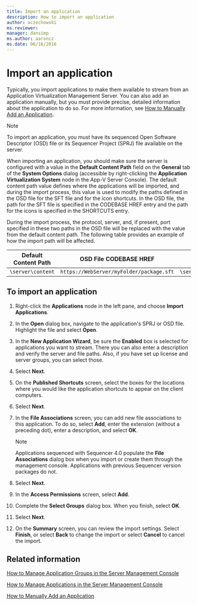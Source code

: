 ```yaml
---
title: Import an application
description: How to import an application
author: aczechowski
ms.reviewer: 
manager: dansimp
ms.author: aaroncz
ms.date: 06/16/2016
---
```


# Import an application

Typically, you import applications to make them available to stream from an Application Virtualization Management Server. You can also add an application manually, but you must provide precise, detailed information about the application to do so. For more information, see [How to Manually Add an Application](how-to-manually-add-an-application.md).

> [!NOTE]
> To import an application, you must have its sequenced Open Software Descriptor (OSD) file or its Sequencer Project (SPRJ) file available on the server.

When importing an application, you should make sure the server is configured with a value in the **Default Content Path** field on the **General** tab of the **System Options** dialog (accessible by right-clicking the **Application Virtualization System** node in the App-V Server Console). The default content path value defines where the applications will be imported, and during the import process, this value is used to modify the paths defined in the OSD file for the SFT file and for the icon shortcuts. In the OSD file, the path for the SFT file is specified in the CODEBASE HREF entry and the path for the icons is specified in the SHORTCUTS entry.

During the import process, the protocol, server, and, if present, port specified in these two paths in the OSD file will be replaced with the value from the default content path. The following table provides an example of how the import path will be affected.

| Default Content Path | OSD File CODEBASE HREF | Resulting Value |
|--|--|--|
| `\server\content` | `https://WebServer/myFolder/package.sft` | `\server\content\myFolder\package.sft` |

## To import an application

1. Right-click the **Applications** node in the left pane, and choose **Import Applications**.

2. In the **Open** dialog box, navigate to the application's SPRJ or OSD file. Highlight the file and select **Open**.

3. In the **New Application Wizard**, be sure the **Enabled** box is selected for applications you want to stream. There you can also enter a description and verify the server and file paths. Also, if you have set up license and server groups, you can select those.

4. Select **Next**.

5. On the **Published Shortcuts** screen, select the boxes for the locations where you would like the application shortcuts to appear on the client computers.

6. Select **Next**.

7. In the **File Associations** screen, you can add new file associations to this application. To do so, select **Add**, enter the extension (without a preceding dot), enter a description, and select **OK**.

    > [!NOTE]
    > Applications sequenced with Sequencer 4.0 populate the **File Associations** dialog box when you import or create them through the management console. Applications with previous Sequencer version packages do not.

8. Select **Next**.

9. In the **Access Permissions** screen, select **Add**.

10. Complete the **Select Groups** dialog box. When you finish, select **OK**.

11. Select **Next**.

12. On the **Summary** screen, you can review the import settings. Select **Finish**, or select **Back** to change the import or select **Cancel** to cancel the import.

## Related information

[How to Manage Application Groups in the Server Management Console](how-to-manage-application-groups-in-the-server-management-console.md)

[How to Manage Applications in the Server Management Console](how-to-manage-applications-in-the-server-management-console.md)

[How to Manually Add an Application](how-to-manually-add-an-application.md)

